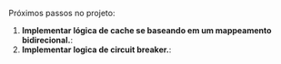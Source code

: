 Próximos passos no projeto:

1. **Implementar lógica de cache se baseando em um mappeamento bidirecional.**:
2. **Implementar logica de circuit breaker.**: